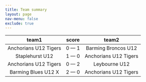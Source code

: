 ```yaml
---
title: Team summary
layout: page
nav-menu: false
exclude: true
---
```




|         team1         |    score    |         team2         |
|:---------------------:|:-----------:|:---------------------:|
| Anchorians U12 Tigers | 0 &mdash; 1 |  Barming Broncos U12  |
|    Staplehurst U12    | 1 &mdash; 0 | Anchorians U12 Tigers |
| Anchorians U12 Tigers | 0 &mdash; 2 |     Leybourne U12     |
|  Barming Blues U12 X  | 2 &mdash; 0 | Anchorians U12 Tigers |

 <br /><br /><br />